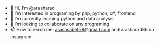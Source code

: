 - 👋 Hi, I’m @arasharad
- 👀 I’m interested in programing by php, python, c#, frontend
- 🌱 I’m currently learning python and data analysis
- 💞️ I’m looking to collaborate on any programing
- 📫 How to reach me: arashsabet58@gmail.com  and arasharad86 on instagram

<!---
arasharad/arasharad is a ✨ special ✨ repository because its `README.md` (this file) appears on your GitHub profile.
You can click the Preview link to take a look at your changes.
--->
